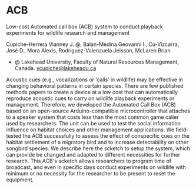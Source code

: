 # ACB
Low-cost Automated call box (ACB) system to conduct playback experiments for wildlife research and management

Cupiche-Herrera Vianney J. @, Balan-Medina Geovanni I., Cú-Vizcarra, José D., Mora Alexis, Rodriguez-Valenzuela Jeisson, McLaren Brian
* @ Lakehead University, Faculty of Natural Resources Management, Canada. vcupiche@lakeheadu.ca


Acoustic cues (e.g., vocalizations or ‘calls’ in wildlife) may be effective in changing behavioral patterns in certain species. There are few published methods papers to create a device at a low cost that can automatically reproduce acoustic cues to carry on wildlife playback experiments or management. Therefore, we developed the Automated Call Box (ACB) based on an open-source Arduino-compatible microcontroller that attaches to a speaker system that costs less than the most common game caller used by researchers. The unit can be used to test the social information influence on habitat choices and other management applications. We field-tested the ACB successfully to assess the effect of conspecific cues on the habitat settlement of a migratory bird and to increase detectability on other songbird species. We describe here the scketch to setup the system, which can provide be changed and adapted to different necessities for further research. This ACB's scketch allows researchers to program time of broadcast, and even in specific days conduct experiments on wildlife with minimum or no necessity for the researcher to be present to reset the equipment.
